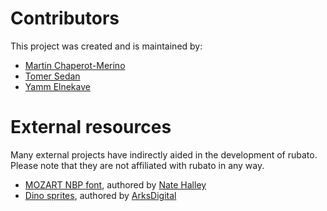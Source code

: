 # Contributors

This project was created and is maintained by:

-   [Martin Chaperot-Merino](https://github.com/tinmarr)
-   [Tomer Sedan](https://github.com/tsedan)
-   [Yamm Elnekave](https://github.com/mrElnekave)

# External resources

Many external projects have indirectly aided in the development of rubato.
Please note that they are not affiliated with rubato in any way.

-   [MOZART NBP font](https://www.fontspace.com/mozart-nbp-font-f18977), authored by [Nate Halley](https://www.fontspace.com/total-fontgeek-dtf-ltd)
-   [Dino sprites](https://arks.itch.io/dino-characters), authored by [ArksDigital](https://twitter.com/ArksDigital)
